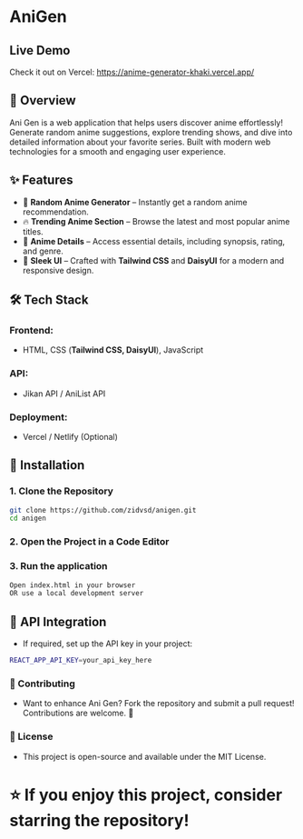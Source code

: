 # **AniGen**
## **Live Demo** 
Check it out on Vercel: https://anime-generator-khaki.vercel.app/  
## 🌟 Overview
Ani Gen is a web application that helps users discover anime effortlessly! Generate random anime suggestions, explore trending shows, and dive into detailed information about your favorite series. Built with modern web technologies for a smooth and engaging user experience.

## ✨ Features
- 🎲 **Random Anime Generator** – Instantly get a random anime recommendation.
- 🔥 **Trending Anime Section** – Browse the latest and most popular anime titles.
- 📖 **Anime Details** – Access essential details, including synopsis, rating, and genre.
- 🎨 **Sleek UI** – Crafted with **Tailwind CSS** and **DaisyUI** for a modern and responsive design.

## 🛠 Tech Stack
### Frontend:
- HTML, CSS (**Tailwind CSS, DaisyUI**), JavaScript

### API:
- Jikan API / AniList API

### Deployment:
- Vercel / Netlify (Optional)

## 🚀 Installation
### 1. Clone the Repository
```sh
git clone https://github.com/zidvsd/anigen.git
cd anigen
```
### 2. Open the Project in a Code Editor
### 3. Run the application
```sh
Open index.html in your browser
OR use a local development server
```
## 🔗 API Integration
- If required, set up the API key in your project:

```sh
REACT_APP_API_KEY=your_api_key_here
```
### 🤝 Contributing
- Want to enhance Ani Gen? Fork the repository and submit a pull request! Contributions are welcome. 🚀

### 📜 License
- This project is open-source and available under the MIT License.

# **⭐ If you enjoy this project, consider starring the repository!**

